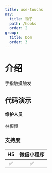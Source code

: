 ```yaml
---
title: use-touchs
nav:
  title: 钩子
  path: /hooks
  order: 2
group:
  title: Dom
  order: 3
---
```


# 介绍

手指触摸触发

## 代码演示

<code src="./demo/index.tsx"></code>

#### 维护人员

林桓恒

### 支持度

| H5  | 微信小程序 |
| :-: | :--------: |
| ✅  |     ✅     |
